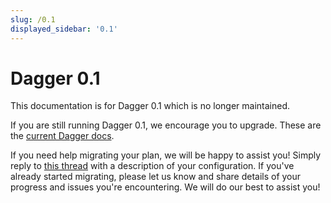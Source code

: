 ```yaml
---
slug: /0.1
displayed_sidebar: '0.1'
---
```


# Dagger 0.1

This documentation is for Dagger 0.1 which is no longer maintained.

If you are still running Dagger 0.1, we encourage you to upgrade.
These are the [current Dagger docs](/).

If you need help migrating your plan, we will be happy to assist you!
Simply reply to [this thread](https://github.com/dagger/dagger/discussions/1772) with a description of your configuration.
If you've already started migrating, please let us know and share details of your progress and issues you're encountering.
We will do our best to assist you!
